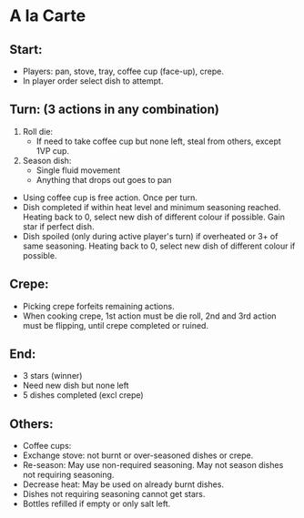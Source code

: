 A la Carte
==========

Start:
------

* Players: pan, stove, tray, coffee cup (face-up), crepe.
* In player order select dish to attempt.

Turn: (3 actions in any combination)
------------------------------------

1. Roll die:
    * If need to take coffee cup but none left, steal from others, except 1VP
    cup.
2. Season dish:
    * Single fluid movement
    * Anything that drops out goes to pan
* Using coffee cup is free action. Once per turn.
* Dish completed if within heat level and minimum seasoning reached. Heating
back to 0, select new dish of different colour if possible.  Gain star if
perfect dish.
* Dish spoiled (only during active player's turn) if overheated or 3+ of same
seasoning. Heating back to 0, select new dish of different colour if possible.

Crepe:
------

* Picking crepe forfeits remaining actions.
* When cooking crepe, 1st action must be die roll, 2nd and 3rd action must be
flipping, until crepe completed or ruined.

End:
----

* 3 stars (winner)
* Need new dish but none left
* 5 dishes completed (excl crepe)

Others:
-------

* Coffee cups:
* Exchange stove: not burnt or over-seasoned dishes or crepe.
* Re-season: May use non-required seasoning. May not season dishes not
requiring seasoning.
* Decrease heat: May be used on already burnt dishes.
* Dishes not requiring seasoning cannot get stars.
* Bottles refilled if empty or only salt left.

